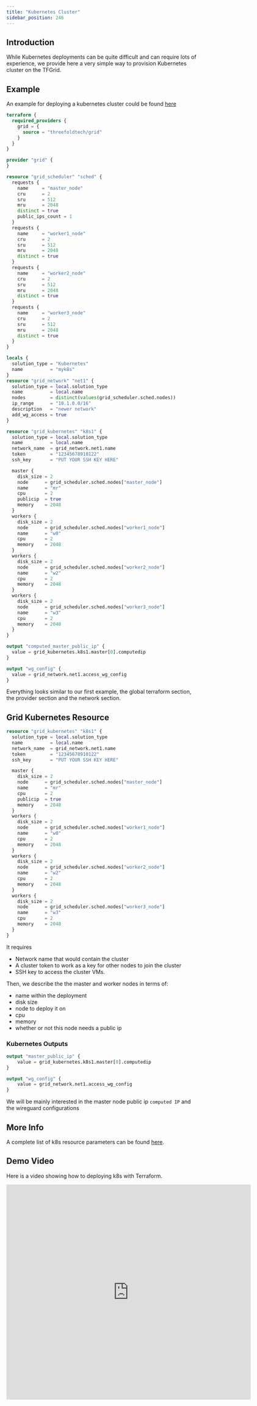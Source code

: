 ```yaml
---
title: "Kubernetes Cluster"
sidebar_position: 246
---
```






## Introduction

While Kubernetes deployments can be quite difficult and can require lots of experience, we provide here a very simple way to provision Kubernetes cluster on the TFGrid.

## Example

An example for deploying a kubernetes cluster could be found [here](https://github.com/threefoldtech/terraform-provider-grid/blob/development/examples/resources/k8s/main.tf)

```terraform
terraform {
  required_providers {
    grid = {
      source = "threefoldtech/grid"
    }
  }
}

provider "grid" {
}

resource "grid_scheduler" "sched" {
  requests {
    name     = "master_node"
    cru      = 2
    sru      = 512
    mru      = 2048
    distinct = true
    public_ips_count = 1
  }
  requests {
    name     = "worker1_node"
    cru      = 2
    sru      = 512
    mru      = 2048
    distinct = true
  }
  requests {
    name     = "worker2_node"
    cru      = 2
    sru      = 512
    mru      = 2048
    distinct = true
  }
  requests {
    name     = "worker3_node"
    cru      = 2
    sru      = 512
    mru      = 2048
    distinct = true
  }
}

locals {
  solution_type = "Kubernetes"
  name          = "myk8s"
}
resource "grid_network" "net1" {
  solution_type = local.solution_type
  name          = local.name
  nodes         = distinct(values(grid_scheduler.sched.nodes))
  ip_range      = "10.1.0.0/16"
  description   = "newer network"
  add_wg_access = true
}

resource "grid_kubernetes" "k8s1" {
  solution_type = local.solution_type
  name          = local.name
  network_name  = grid_network.net1.name
  token         = "12345678910122"
  ssh_key       = "PUT YOUR SSH KEY HERE"

  master {
    disk_size = 2
    node      = grid_scheduler.sched.nodes["master_node"]
    name      = "mr"
    cpu       = 2
    publicip  = true
    memory    = 2048
  }
  workers {
    disk_size = 2
    node      = grid_scheduler.sched.nodes["worker1_node"]
    name      = "w0"
    cpu       = 2
    memory    = 2048
  }
  workers {
    disk_size = 2
    node      = grid_scheduler.sched.nodes["worker2_node"]
    name      = "w2"
    cpu       = 2
    memory    = 2048
  }
  workers {
    disk_size = 2
    node      = grid_scheduler.sched.nodes["worker3_node"]
    name      = "w3"
    cpu       = 2
    memory    = 2048
  }
}

output "computed_master_public_ip" {
  value = grid_kubernetes.k8s1.master[0].computedip
}

output "wg_config" {
  value = grid_network.net1.access_wg_config
}
```

Everything looks similar to our first example, the global terraform section, the provider section and the network section.

## Grid Kubernetes Resource

```terraform
resource "grid_kubernetes" "k8s1" {
  solution_type = local.solution_type
  name          = local.name
  network_name  = grid_network.net1.name
  token         = "12345678910122"
  ssh_key       = "PUT YOUR SSH KEY HERE"

  master {
    disk_size = 2
    node      = grid_scheduler.sched.nodes["master_node"]
    name      = "mr"
    cpu       = 2
    publicip  = true
    memory    = 2048
  }
  workers {
    disk_size = 2
    node      = grid_scheduler.sched.nodes["worker1_node"]
    name      = "w0"
    cpu       = 2
    memory    = 2048
  }
  workers {
    disk_size = 2
    node      = grid_scheduler.sched.nodes["worker2_node"]
    name      = "w2"
    cpu       = 2
    memory    = 2048
  }
  workers {
    disk_size = 2
    node      = grid_scheduler.sched.nodes["worker3_node"]
    name      = "w3"
    cpu       = 2
    memory    = 2048
  }
}
```

It requires

- Network name that would contain the cluster
- A cluster token to work as a key for other nodes to join the cluster
- SSH key to access the cluster VMs.

Then, we describe the the master and worker nodes in terms of:

- name within the deployment
- disk size
- node to deploy it on
- cpu
- memory
- whether or not this node needs a public ip

### Kubernetes Outputs

```terraform
output "master_public_ip" {
    value = grid_kubernetes.k8s1.master[0].computedip
}

output "wg_config" {
    value = grid_network.net1.access_wg_config
}

```

We will be mainly interested in the master node public ip `computed IP` and the wireguard configurations

## More Info

A complete list of k8s resource parameters can be found [here](https://github.com/threefoldtech/terraform-provider-grid/blob/development/docs/resources/kubernetes.md).

## Demo Video 

Here is a video showing how to deploying k8s with Terraform.

<div class="aspect-w-16 aspect-h-9">
<iframe src="https://player.vimeo.com/video/654552300?h=c61feb579b" width="640" height="564" frameborder="0" allow="autoplay; fullscreen" allowfullscreen></iframe>
</div>